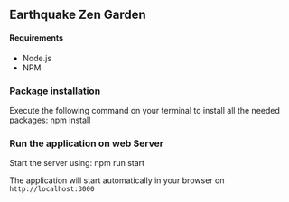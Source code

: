 ## Earthquake Zen Garden

#### Requirements

- Node.js
- NPM

### Package installation
Execute the following command on your terminal to install all the needed packages:
npm install

### Run the application on web Server
Start the server using:
npm run start

The application will start automatically in your browser on `http://localhost:3000`
